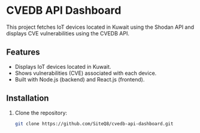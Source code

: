 # CVEDB API Dashboard

This project fetches IoT devices located in Kuwait using the Shodan API and displays CVE vulnerabilities using the CVEDB API.

## Features
- Displays IoT devices located in Kuwait.
- Shows vulnerabilities (CVE) associated with each device.
- Built with Node.js (backend) and React.js (frontend).

## Installation
1. Clone the repository:
   ```bash
   git clone https://github.com/SiteQ8/cvedb-api-dashboard.git
